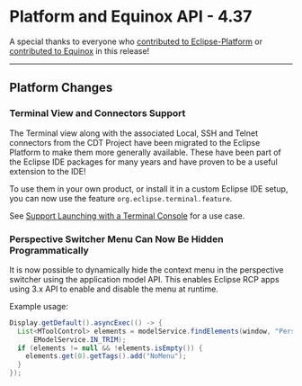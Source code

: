 # Platform and Equinox API - 4.37

A special thanks to everyone who [contributed to Eclipse-Platform](acknowledgements.md#eclipse-platform) or [contributed to Equinox](acknowledgements.md#equinox) in this release!

---
## Platform Changes

### Terminal View and Connectors Support

The Terminal view along with the associated Local, SSH and Telnet connectors from the CDT Project have been migrated to the Eclipse Platform to make them more generally available.
These have  been part of the Eclipse IDE packages for many years and have proven to be a useful extension to the IDE!

To use them in your own product, or install it in a custom Eclipse IDE setup, you can now use the feature `org.eclipse.terminal.feature`.

See [Support Launching with a Terminal Console](platform.md#support-launching-with-a-terminal-console) for a use case.

### Perspective Switcher Menu Can Now Be Hidden Programmatically

It is now possible to dynamically hide the context menu in the perspective switcher using the application model API. 
This enables Eclipse RCP apps using 3.x API to enable and disable the menu at runtime.

Example usage:
```java
Display.getDefault().asyncExec(() -> {
  List<MToolControl> elements = modelService.findElements(window, "PerspectiveSwitcher", MToolControl.class, null,
      EModelService.IN_TRIM);
  if (elements != null && !elements.isEmpty()) {
    elements.get(0).getTags().add("NoMenu");
  }
});
```

<!--
---
## SWT Changes
-->


